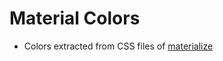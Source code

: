 Material Colors
===============

* Colors extracted from CSS files of [materialize](https://github.com/Dogfalo/materialize)